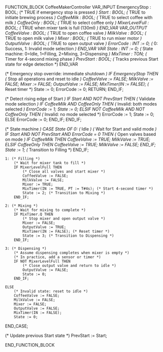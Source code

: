 FUNCTION_BLOCK CoffeeMakerController
VAR_INPUT
    EmergencyStop : BOOL; (* TRUE if emergency stop is pressed *)
    Start : BOOL; (* TRUE to initiate brewing process *)
    CoffeeMilk : BOOL; (* TRUE to select coffee with milk *)
    CoffeeOnly : BOOL; (* TRUE to select coffee only *)
    MixerLevelFull : BOOL; (* TRUE when mixer tank is full (130ml) *)
END_VAR
VAR_OUTPUT
    CoffeeValve : BOOL; (* TRUE to open coffee valve *)
    MilkValve : BOOL; (* TRUE to open milk valve *)
    Mixer : BOOL; (* TRUE to run mixer motor *)
    OutputValve : BOOL; (* TRUE to open output valve *)
    ErrorCode : INT := 0; (* 0: Success, 1: Invalid mode selection *)
END_VAR
VAR
    State : INT := 0; (* State machine: 0=Idle, 1=Filling, 2=Mixing, 3=Dispensing *)
    MixTimer : TON; (* Timer for 4-second mixing phase *)
    PrevStart : BOOL; (* Tracks previous Start state for edge detection *)
END_VAR

(* Emergency stop override: immediate shutdown *)
IF EmergencyStop THEN
    (* Stop all operations and reset to idle *)
    CoffeeValve := FALSE;
    MilkValve := FALSE;
    Mixer := FALSE;
    OutputValve := FALSE;
    MixTimer(IN := FALSE); (* Reset timer *)
    State := 0;
    ErrorCode := 0;
    RETURN;
END_IF;

(* Detect rising edge of Start *)
IF Start AND NOT PrevStart THEN
    (* Validate mode selection *)
    IF CoffeeMilk AND CoffeeOnly THEN
        (* Invalid: both modes selected *)
        ErrorCode := 1;
        State := 0;
    ELSIF NOT CoffeeMilk AND NOT CoffeeOnly THEN
        (* Invalid: no mode selected *)
        ErrorCode := 1;
        State := 0;
    ELSE
        ErrorCode := 0;
    END_IF;
END_IF;

(* State machine *)
CASE State OF
    0: (* Idle *)
        (* Wait for Start and valid mode *)
        IF Start AND NOT PrevStart AND ErrorCode = 0 THEN
            (* Open valves based on mode *)
            IF CoffeeMilk THEN
                CoffeeValve := TRUE;
                MilkValve := TRUE;
            ELSIF CoffeeOnly THEN
                CoffeeValve := TRUE;
                MilkValve := FALSE;
            END_IF;
            State := 1; (* Transition to Filling *)
        END_IF;

    1: (* Filling *)
        (* Wait for mixer tank to fill *)
        IF MixerLevelFull THEN
            (* Close all valves and start mixer *)
            CoffeeValve := FALSE;
            MilkValve := FALSE;
            Mixer := TRUE;
            MixTimer(IN := TRUE, PT := T#4s); (* Start 4-second timer *)
            State := 2; (* Transition to Mixing *)
        END_IF;

    2: (* Mixing *)
        (* Wait for mixing to complete *)
        IF MixTimer.Q THEN
            (* Stop mixer and open output valve *)
            Mixer := FALSE;
            OutputValve := TRUE;
            MixTimer(IN := FALSE); (* Reset timer *)
            State := 3; (* Transition to Dispensing *)
        END_IF;

    3: (* Dispensing *)
        (* Assume dispensing completes when mixer is empty *)
        (* In practice, add a sensor or timer *)
        IF NOT MixerLevelFull THEN
            (* Close output valve and return to idle *)
            OutputValve := FALSE;
            State := 0;
        END_IF;

    ELSE
        (* Invalid state: reset to idle *)
        CoffeeValve := FALSE;
        MilkValve := FALSE;
        Mixer := FALSE;
        OutputValve := FALSE;
        MixTimer(IN := FALSE);
        State := 0;
END_CASE;

(* Update previous Start state *)
PrevStart := Start;

END_FUNCTION_BLOCK
